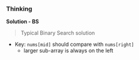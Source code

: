 ### Thinking
**Solution - BS**
> Typical Binary Search solution

- Key: `nums[mid]` should compare with `nums[right]` 
  - larger sub-array is always on the left
